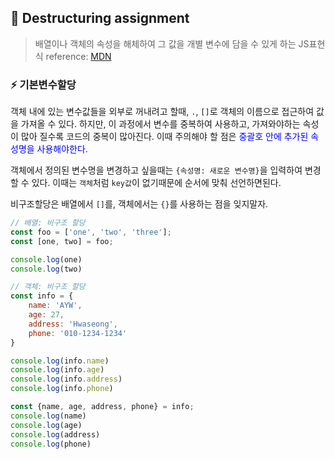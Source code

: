 ## 📍 Destructuring assignment
> 배열이나 객체의 속성을 해체하여 그 값을 개별 변수에 담을 수 있게 하는 JS표현식
> reference: <a href='https://developer.mozilla.org/ko/docs/Web/JavaScript/Reference/Operators/Destructuring_assignment'>MDN</a>

### ⚡️ 기본변수할당
객체 내에 있는 변수값들을 외부로 꺼내려고 할때, `.`, `[]`로 객체의 이름으로 접근하여 값을 가져올 수 있다.
하지만, 이 과정에서 변수를 중복하여 사용하고, 가져와야하는 속성이 많아 질수록 코드의 중복이 많아진다.
이때 주의해야 할 점은 <span style='color:blue'>중괄호 안에 추가된 속성명을 사용해야한다.</span>

객체에서 정의된 변수명을 변경하고 싶을때는 `{속성명: 새로운 변수명}`을 입력하여 변경 할 수 있다.
이때는 `객체`처럼 `key값`이 없기때문에 순서에 맞춰 선언하면된다.

비구조할당은 배열에서 `[]`를, 객체에서는 `{}`를 사용하는 점을 잊지말자.

```javascript
// 배열: 비구조 할당
const foo = ['one', 'two', 'three'];
const [one, two] = foo;

console.log(one)
console.log(two)

// 객체: 비구조 할당
const info = {
    name: 'AYW',
    age: 27,
    address: 'Hwaseong',
    phone: '010-1234-1234'
}

console.log(info.name)
console.log(info.age)
console.log(info.address)
console.log(info.phone)

const {name, age, address, phone} = info;
console.log(name)
console.log(age)
console.log(address)
console.log(phone)
```